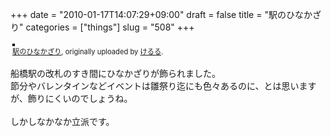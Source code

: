 +++
date = "2010-01-17T14:07:29+09:00"
draft = false
title = "駅のひなかざり"
categories = ["things"]
slug = "508"
+++


<div style="text-align: left; padding: 3px;">
<a href="http://www.flickr.com/photos/keruru/4280193395/" title="photo sharing"><img src="http://farm3.static.flickr.com/2787/4280193395_0fe8fd682e.jpg" style="border: solid 2px #000000;" alt="" /></a>
<br />
<span style="font-size: 0.8em; margin-top: 0px;"><a href="http://www.flickr.com/photos/keruru/4280193395/">駅のひなかざり</a>, originally uploaded by <a href="http://www.flickr.com/people/keruru/">けるる</a>.</span>
</div>
<p>
船橋駅の改札のすき間にひなかざりが飾られました。<br />
節分やバレンタインなどイベントは雛祭り迄にも色々あるのに、とは思いますが、飾りにくいのでしょうね。<br />
<br />
しかしなかなか立派です。
</p>
